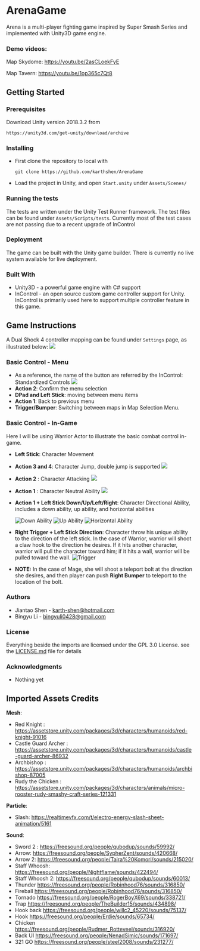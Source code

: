 # ArenaGame
Arena is a multi-player fighting game inspired by Super Smash Series and implemented with Unity3D game engine.

### Demo videos: ###

Map Skydome: https://youtu.be/2asCLoekFyE

Map Tavern:  https://youtu.be/1op365c7Qt8


## Getting Started ##

### Prerequisites ###
Download Unity version 2018.3.2 from 
```
https://unity3d.com/get-unity/download/archive
```
### Installing ###
- First clone the repository to local with 

	```
	git clone https://github.com/karthshen/ArenaGame
	```
- Load the project in Unity, and open `Start.unity` under `Assets/Scenes/`

### Running the tests ###
The tests are written under the Unity Test Runner framework. The test files can be found under `Assets/Scripts/tests`. Currently most of the test cases are not passing due to a recent upgrade of InControl

### Deployment ###
The game can be built with the Unity game builder. There is currently no live system available for live deployment.

### Built With ###
- Unity3D - a powerful game engine with C# support
- InControl - an open source custom game controller support for Unity. InControl is primarily used here to support multiple controller feature in this game.

## Game Instructions ##
A Dual Shock 4 controller mapping can be found under `Settings` page, as illustrated below:
![](https://i.imgur.com/s9m6nGO.png)

### Basic Control - Menu ###
- As a reference, the name of the button are referred by the InControl: Standardized Controls 
![](http://www.gallantgames.com/assets/InControl/Controller-ebf136616887bd7fe67bc086d8e672716ddd6e1c8194f39d7b4fb908b1d0b86d.png)
- **Action 2**: Confirm the menu selection
- **DPad and Left Stick**: moving between menu items
- **Action 1**: Back to previous menu
- **Trigger/Bumper**: Switching between maps in Map Selection Menu.

### Basic Control - In-Game ###
Here I will be using Warrior Actor to illustrate the basic combat control in-game.

- **Left Stick**: Character Movement 
- **Action 3 and 4**: Character Jump, double jump is supported
![](https://i.imgur.com/uYxRseO.gif)

- **Action 2** : Character Attacking
![](https://i.imgur.com/xUcGMvy.gif)

- **Action 1** : Character Neutral Ability
![](https://i.imgur.com/cQlhpy1.gif)
- **Action 1 + Left Stick Down/Up/Left/Right**: Character Directional Ability, includes a down ability, up ability, and horizontal abilities

	![Down Ability](https://i.imgur.com/Xd6a2ta.gif)
	![Up Ability](https://i.imgur.com/16WSCaB.gif)
	![Horizontal Ability](https://i.imgur.com/w7788lu.gif)

- **Right Trigger + Left Stick Direction**: Character throw his unique ability to the direction of the left stick. In the case of Warrior, warrior will shoot a claw hook to the direction he desires. If it hits another character, warrior will pull the character toward him; if it hits a wall, warrior will be pulled toward the wall.
![Trigger](https://i.imgur.com/Xl2MOYb.gif)

- **NOTE:** In the case of Mage, she will shoot a teleport bolt at the direction she desires, and then player can push **Right Bumper** to teleport to the location of the bolt.

### Authors ###
- Jiantao Shen - karth-shen@hotmail.com
- Bingyu Li - bingyuli0428@gmail.com

### License ###
Everything beside the imports are licensed under the GPL 3.0 License. see the [LICENSE.md](LICENSE.md) file for details

### Acknowledgments ###
- Nothing yet

## Imported Assets Credits ##
**Mesh**:
- Red Knight : https://assetstore.unity.com/packages/3d/characters/humanoids/red-knight-91016
- Castle Guard Archer : https://assetstore.unity.com/packages/3d/characters/humanoids/castle-guard-archer-86932
- Archbishop : https://assetstore.unity.com/packages/3d/characters/humanoids/archbishop-87005
- Rudy the Chicken : https://assetstore.unity.com/packages/3d/characters/animals/micro-rooster-rudy-smashy-craft-series-121331

**Particle**:

- Slash: https://realtimevfx.com/t/electro-energy-slash-sheet-animation/5161

**Sound**:

- Sword 2 : https://freesound.org/people/qubodup/sounds/59992/
- Arrow: https://freesound.org/people/SypherZent/sounds/420668/
- Arrow 2: https://freesound.org/people/Taira%20Komori/sounds/215020/
- Staff Whoosh: https://freesound.org/people/Nightflame/sounds/422494/
- Staff Whoosh 2: https://freesound.org/people/qubodup/sounds/60013/
- Thunder https://freesound.org/people/Robinhood76/sounds/316850/
- Fireball https://freesound.org/people/Robinhood76/sounds/316850/
- Tornado https://freesound.org/people/RogerBoyX69/sounds/338721/
- Trap https://freesound.org/people/TheBuilder15/sounds/434898/
- Hook back https://freesound.org/people/willc2_45220/sounds/75137/
- Hook https://freesound.org/people/Erdie/sounds/65734/
- Chicken https://freesound.org/people/Rudmer_Rotteveel/sounds/316920/
- Back UI https://freesound.org/people/NenadSimic/sounds/171697/
- 321 GO https://freesound.org/people/steel2008/sounds/231277/

